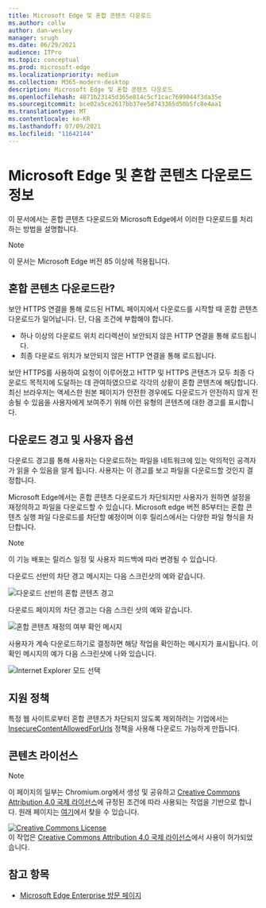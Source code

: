 ```yaml
---
title: Microsoft Edge 및 혼합 콘텐츠 다운로드
ms.author: collw
author: dan-wesley
manager: srugh
ms.date: 06/29/2021
audience: ITPro
ms.topic: conceptual
ms.prod: microsoft-edge
ms.localizationpriority: medium
ms.collection: M365-modern-desktop
description: Microsoft Edge 및 혼합 콘텐츠 다운로드
ms.openlocfilehash: 4871b23145d365e814c5cf1cac7699044f3da35e
ms.sourcegitcommit: bce02a5ce2617bb37ee5d743365d50b5fc8e4aa1
ms.translationtype: MT
ms.contentlocale: ko-KR
ms.lasthandoff: 07/09/2021
ms.locfileid: "11642144"
---
```

# <a name="learn-about-microsoft-edge-and-mixed-content-downloads"></a>Microsoft Edge 및 혼합 콘텐츠 다운로드 정보

이 문서에서는 혼합 콘텐츠 다운로드와 Microsoft Edge에서 이러한 다운로드를 처리하는 방법을 설명합니다.

>[!NOTE]
>이 문서는 Microsoft Edge 버전 85 이상에 적용됩니다.

## <a name="what-are-mixed-content-downloads"></a>혼합 콘텐츠 다운로드란?

보안 HTTPS 연결을 통해 로드된 HTML 페이지에서 다운로드를 시작할 때 혼합 콘텐츠 다운로드가 일어납니다. 단, 다음 조건에 부합해야 합니다.

- 하나 이상의 다운로드 위치 리디렉션이 보안되지 않은 HTTP 연결을 통해 로드됩니다.
- 최종 다운로드 위치가 보안되지 않은 HTTP 연결을 통해 로드됩니다.

보안 HTTPS를 사용하여 요청이 이루어졌고 HTTP 및 HTTPS 콘텐츠가 모두 최종 다운로드 목적지에 도달하는 데 관여하였으므로 각각의 상황이 혼합 콘텐츠에 해당합니다. 최신 브라우저는 액세스한 원본 페이지가 안전한 경우에도 다운로드가 안전하지 않게 전송될 수 있음을 사용자에게 보여주기 위해 이런 유형의 콘텐츠에 대한 경고를 표시합니다.

## <a name="download-warnings-and-user-options"></a>다운로드 경고 및 사용자 옵션

다운로드 경고를 통해 사용자는 다운로드하는 파일을 네트워크에 있는 악의적인 공격자가 읽을 수 있음을 알게 됩니다. 사용자는 이 경고를 보고 파일을 다운로드할 것인지 결정합니다.

Microsoft Edge에서는 혼합 콘텐츠 다운로드가 차단되지만 사용자가 원하면 설정을 재정의하고 파일을 다운로드할 수 있습니다. Microsoft edge 버전 85부터는 혼합 콘텐츠 실행 파일 다운로드를 차단할 예정이며 이후 릴리스에서는 다양한 파일 형식을 차단합니다.

> [!NOTE]
> 이 기능 배포는 릴리스 일정 및 사용자 피드백에 따라 변경될 수 있습니다.

<!-- The schedule of the block for different filetypes is to be determined and may be impacted by usage data and user feedback. -->

다운로드 선반의 차단 경고 메시지는 다음 스크린샷의 예와 같습니다.

 ![다운로드 선반의 혼합 콘텐츠 경고](./media/edge-learnmore-mixed-content-downloads/edge-mixed-content-download-tray-warning.png)

다운로드 페이지의 차단 경고는 다음 스크린 샷의 예와 같습니다.

 ![혼합 콘텐츠 재정의 여부 확인 메시지](./media/edge-learnmore-mixed-content-downloads/edge-mixed-content-download-page-warning.png)

사용자가 계속 다운로드하기로 결정하면 해당 작업을 확인하는 메시지가 표시됩니다. 이 확인 메시지의 예가 다음 스크린샷에 나와 있습니다.

 ![Internet Explorer 모드 선택](./media/edge-learnmore-mixed-content-downloads/edge-mixed-content-download-override.png)

## <a name="supporting-policies"></a>지원 정책

특정 웹 사이트로부터 혼합 콘텐츠가 차단되지 않도록 제외하려는 기업에서는 [InsecureContentAllowedForUrls](./microsoft-edge-policies.md#insecurecontentallowedforurls) 정책을 사용해 다운로드 가능하게 만듭니다.

## <a name="content-license"></a>콘텐츠 라이선스

> [!NOTE]
> 이 페이지의 일부는 Chromium.org에서 생성 및 공유하고 [Creative Commons Attribution 4.0 국제 라이선스](http://creativecommons.org/licenses/by/4.0/)에 규정된 조건에 따라 사용되는 작업을 기반으로 합니다. 원래 페이지는 [여기](https://developers.google.com/web/fundamentals/security/prevent-mixed-content/what-is-mixed-content)에서 찾을 수 있습니다.
  
<a rel="license" href="http://creativecommons.org/licenses/by/4.0/"><img alt="Creative Commons License" style="border-width:0" src="https://i.creativecommons.org/l/by/4.0/88x31.png" /></a><br />이 작업은 <a rel="license" href="http://creativecommons.org/licenses/by/4.0/">Creative Commons Attribution 4.0 국제 라이선스</a>에서 사용이 허가되었습니다.

## <a name="see-also"></a>참고 항목

- [Microsoft Edge Enterprise 방문 페이지](https://aka.ms/EdgeEnterprise)